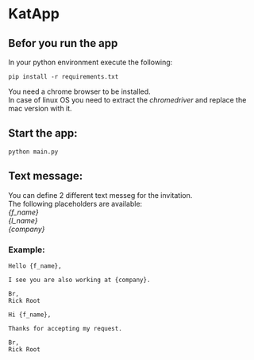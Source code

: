 # KatApp

## Befor you run the app

In your python environment execute the following:
```
pip install -r requirements.txt
```
You need a chrome browser to be installed.  
In case of linux OS you need to extract the _chromedriver_ and replace the mac version with it.

## Start the app:
```
python main.py
```

## Text message:
You can define 2 different text messeg for the invitation.  
The following placeholders are available:  
_{f_name}_  
_{l_name}_  
_{company}_  

### Example:  
```
Hello {f_name},  
  
I see you are also working at {company}.  
  
Br,  
Rick Root 
``` 
```
Hi {f_name},  
  
Thanks for accepting my request.  
  
Br,  
Rick Root 
```  

